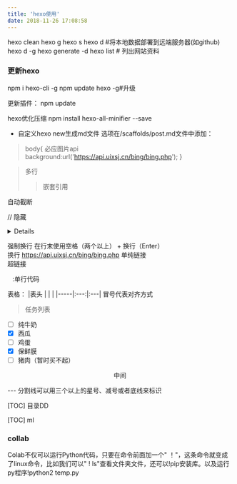 ```yaml
---
title: 'hexo使用'
date: 2018-11-26 17:08:58
---
```

hexo clean   hexo g
hexo s  hexo d #将本地数据部署到远端服务器(如github)  hexo d -g 
hexo generate -d
hexo list <type> # 列出网站资料

### 更新hexo
npm i hexo-cli -g
npm update hexo -g#升级

更新插件：
npm update

  <script type="text/javascript" src="../../source/image.js"></script>  
hexo优化压缩  npm install hexo-all-minifier --save

- 自定义hexo new生成md文件 选项在/scaffolds/post.md文件中添加：

> body{ 必应图片api
      background:url('https://api.uixsj.cn/bing/bing.php');
}


>多行
>>嵌套引用
<!-- more --> 
自动截断

// 隐藏   
<details>
hhhh
</details>


强制换行
在行末使用空格（两个以上） + 换行（Enter）
<br> 换行
<https://api.uixsj.cn/bing/bing.php> 单纯链接   
[]()                                  超链接

` ` :单行代码

表格：
|表头 |     |    |
|-----|:---:|:---|  冒号代表对齐方式

> 任务列表
- [ ] 纯牛奶
- [x] 西瓜
- [ ] 鸡蛋
- [x] 保鲜膜
- [ ] 猪肉（暂时买不起）

<center>中间 </center>

---  分割线可以用三个以上的星号、减号或者底线来标识

[TOC] 目录DD

[TOC] ml



### collab

Colab不仅可以运行Python代码，只要在命令前面加一个"  ！"，这条命令就变成了linux命令，比如我们可以" ! ls"查看文件夹文件，还可以!pip安装库。以及运行py程序!python2 temp.py





